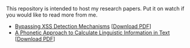 This repository is intended to host my research papers. Put it on watch if you would like to read more from me.

- [Bypassing XSS Detection Mechanisms](https://github.com/s0md3v/MyPapers/tree/master/Bypassing-XSS-detection-mechanisms) [[Download PDF](https://github.com/s0md3v/MyPapers/raw/master/Bypassing-XSS-detection-mechanisms/Bypassing-XSS-Detection-Mechanisms.pdf)]
- [A Phonetic Approach to Calculate Linguistic Information in Text](https://github.com/s0md3v/MyPapers/tree/master/A%20Phonetic%20Approach%20to%20Calculate%20Linguistic%20Information%20in%20Text) [[Download PDF](https://github.com/s0md3v/MyPapers/blob/master/A%20Phonetic%20Approach%20to%20Calculate%20Linguistic%20Information%20in%20Text/A%20Phonetic%20Approach%20to%20Calculate%20Linguistic%20Information%20in%20Strings.pdf)]
